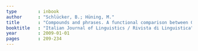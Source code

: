 ```yaml
---
type        : inbook
author      : "Schlücker, B.; Hüning, M."
title       : "Compounds and phrases. A functional comparison between German A+N compounds and corresponding phrases"
booktitle   : "Italian Journal of Linguistics / Rivista di Linguistica"
year        : 2009-01-01
pages       : 209-234
---
```



